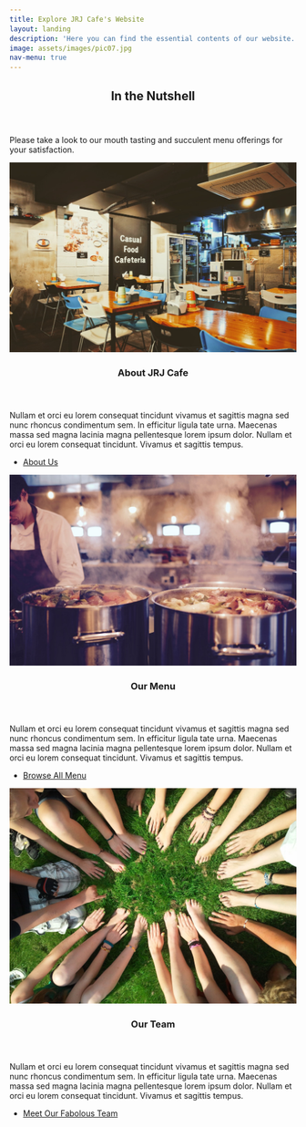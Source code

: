 ```yaml
---
title: Explore JRJ Cafe's Website
layout: landing
description: 'Here you can find the essential contents of our website.'
image: assets/images/pic07.jpg
nav-menu: true
---
```


<!-- Main -->
<div id="main">

<!-- One -->
<section id="one">
	<div class="inner">
		<header class="major">
			<h2>In the Nutshell</h2>
		</header>
		<p>Please take a look to our mouth tasting and succulent menu offerings for your satisfaction.</p>
	</div>
</section>

<!-- Two -->
<section id="two" class="spotlights">
	<section>
		<a href="about.html" class="image">
			<img src="assets/images/pexels-photo-239975.jpeg" alt="Images of JRJ Cafe as organization" data-position="center center" />
		</a>
		<div class="content">
			<div class="inner">
				<header class="major">
					<h3>About JRJ Cafe</h3>
				</header>
				<p>Nullam et orci eu lorem consequat tincidunt vivamus et sagittis magna sed nunc rhoncus condimentum sem. In efficitur ligula tate urna. Maecenas massa sed magna lacinia magna pellentesque lorem ipsum dolor. Nullam et orci eu lorem consequat tincidunt. Vivamus et sagittis tempus.</p>
				<ul class="actions">
					<li><a href="about.html" class="button">About Us</a></li>
				</ul>
			</div>
		</div>
	</section>
	<section>
		<a href="all_posts.html" class="image">
			<img src="assets/images/pexels-photo-66639.jpeg" alt="Images of JRJ Cafe's Entire Menu" data-position="top center" />
		</a>
		<div class="content">
			<div class="inner">
				<header class="major">
					<h3>Our Menu</h3>
				</header>
				<p>Nullam et orci eu lorem consequat tincidunt vivamus et sagittis magna sed nunc rhoncus condimentum sem. In efficitur ligula tate urna. Maecenas massa sed magna lacinia magna pellentesque lorem ipsum dolor. Nullam et orci eu lorem consequat tincidunt. Vivamus et sagittis tempus.</p>
				<ul class="actions">
					<li><a href="all_posts.html" class="button">Browse All Menu</a></li>
				</ul>
			</div>
		</div>
	</section>
	<section>
		<a href="generic.html" class="image">
			<img src="assets/images/team-motivation-teamwork-together-53958.jpeg" alt="" data-position="25% 25%" />
		</a>
		<div class="content">
			<div class="inner">
				<header class="major">
					<h3>Our Team</h3>
				</header>
				<p>Nullam et orci eu lorem consequat tincidunt vivamus et sagittis magna sed nunc rhoncus condimentum sem. In efficitur ligula tate urna. Maecenas massa sed magna lacinia magna pellentesque lorem ipsum dolor. Nullam et orci eu lorem consequat tincidunt. Vivamus et sagittis tempus.</p>
				<ul class="actions">
					<li><a href="generic.html" class="button">Meet Our Fabolous Team</a></li>
				</ul>
			</div>
		</div>
	</section>
</section>

<!-- Three
<section id="three">
	<div class="inner">
		<header class="major">
			<h2>Massa libero</h2>
		</header>
		<p>Nullam et orci eu lorem consequat tincidunt vivamus et sagittis libero. Mauris aliquet magna magna sed nunc rhoncus pharetra. Pellentesque condimentum sem. In efficitur ligula tate urna. Maecenas laoreet massa vel lacinia pellentesque lorem ipsum dolor. Nullam et orci eu lorem consequat tincidunt. Vivamus et sagittis libero. Mauris aliquet magna magna sed nunc rhoncus amet pharetra et feugiat tempus.</p>
		<ul class="actions">
			<li><a href="generic.html" class="button next">Get Started</a></li>
		</ul>
	</div>
</section>

</div>
-->

